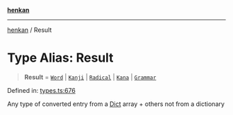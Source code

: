 [**henkan**](../README.md)

***

[henkan](../README.md) / Result

# Type Alias: Result

> **Result** = [`Word`](../interfaces/Word.md) \| [`Kanji`](../interfaces/Kanji.md) \| [`Radical`](../interfaces/Radical.md) \| [`Kana`](../interfaces/Kana.md) \| [`Grammar`](../interfaces/Grammar.md)

Defined in: [types.ts:676](https://github.com/Ronokof/Henkan/blob/98f666aefeafaf05969bb220cc1183df13aaacbd/src/types.ts#L676)

Any type of converted entry from a [Dict](Dict.md) array + others not from a dictionary
